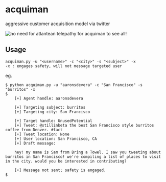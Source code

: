 # acquiman
aggressive customer acquisition model via twitter

![no need for atlantean telepathy for acquiman to see all!](http://static1.comicvine.com/uploads/original/10/100439/2506703-tumblr_lvthmxokc21qko4x4o1_500.gif)

## Usage

    acquiman.py -u "<username>" -c "<city>" -s "<subject>" -x
    -x : engages safety, will not message targeted user
  
  eg. 
    
    $ python acquiman.py -u "aaronsdevera" -c "San Francisco" -s "burritos" -x
    $ 
        [+] Agent handle: aaronsdevera
        
        [+] Targeting subject: burritos
        [+] Targeting city: San Francisco
        
        [+] Target handle: UnusedPotential
        [+] Tweet: @stillinbeta the best San Francisco style burritos coffee from Denver. #fact
        [+] Tweet location: None
        [+] User location: San Francisco, CA
        [+] Draft message: 
        
        hey! my name is Sam from Bring a Towel. I saw you tweeting about burritos in San Francisco! we're compiling a list of places to visit in the city. would you be interested in contributing?
        
        [+] Message not sent; safety is engaged.
    $
  
  
  
  

